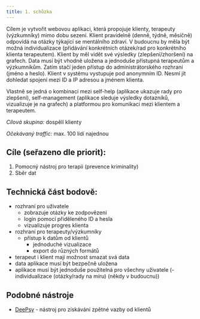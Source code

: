 ```yaml
---
title: 1. schůzka
---
```


Cílem je vytvořit webovou aplikaci, která propojuje klienty, terapeuty
(výzkumníky) mimo dobu sezení. Klient pravidelně (denně, týdně, měsíčně)
odpovídá na otázky týkající se mentálního zdraví. V budoucnu by měla být možná
individualizace (přidávání konkrétních otázek/rad pro konkrétního klienta
terapeutem). Klient by měl vidět své výsledky (zlepšení/zhoršení) na grafech.
Data musí být vhodně uložena a jednoduše přístupná terapeutům a výzkumníkům.
Zatím stačí jeden přístup do administrátorského rozhraní (jméno a heslo). Klient
v systému vystupuje pod anonymním ID. Nesmí jít dohledat spojení mezi ID a IP
adresou a jménem klienta.

Vlastně se jedná o kombinaci mezi self-help (aplikace ukazuje rady pro
zlepšení), self-management (aplikace sleduje výsledky dotazníků, vizualizuje je
na grafech) a platformou pro komunikaci mezi klientem a terapeutem.

_Cílová skupina:_ dospělí klienty

_Očekávaný traffic:_ max. 100 lidí najednou

## Cíle (seřazeno dle priorit):

1. Pomocný nástroj pro terapii (prevence kriminality)
2. Sběr dat

## Technická část bodově:

-   rozhraní pro uživatele
    -   zobrazuje otázky ke zodpovězení
    -   login pomocí přiděleného ID a hesla
    -   vizualizuje progres klienta
-   rozhraní pro terapeuty/výzkumníky
    -   přístup k datům od klientů
        -   jednoduché vizualizace
        -   export do různých formátů
-   terapeut i klient mají možnost smazat svá data
-   data aplikace musí být bezpečně uložena
-   aplikace musí být jednoduše použitelná pro všechny uživatele (-
    individualizace (otázky/rady na míru) (někdy v budoucnu))

## Podobné nástroje

-   [DeePsy](https://www.deepsy.cz/) - nástroj pro získávání zpětné vazby od
    klientů
